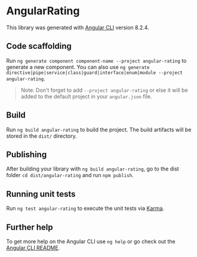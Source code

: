 # AngularRating

This library was generated with [Angular CLI](https://github.com/angular/angular-cli) version 8.2.4.

## Code scaffolding

Run `ng generate component component-name --project angular-rating` to generate a new component. You can also use `ng generate directive|pipe|service|class|guard|interface|enum|module --project angular-rating`.
> Note: Don't forget to add `--project angular-rating` or else it will be added to the default project in your `angular.json` file. 

## Build

Run `ng build angular-rating` to build the project. The build artifacts will be stored in the `dist/` directory.

## Publishing

After building your library with `ng build angular-rating`, go to the dist folder `cd dist/angular-rating` and run `npm publish`.

## Running unit tests

Run `ng test angular-rating` to execute the unit tests via [Karma](https://karma-runner.github.io).

## Further help

To get more help on the Angular CLI use `ng help` or go check out the [Angular CLI README](https://github.com/angular/angular-cli/blob/master/README.md).
